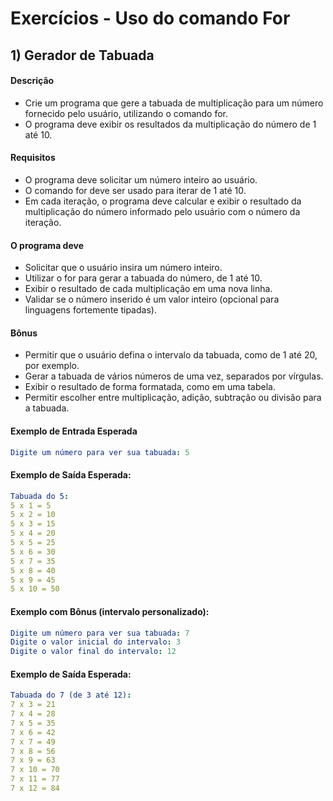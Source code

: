# Exercícios - Uso do comando For

## 1) **Gerador de Tabuada**

#### Descrição

- Crie um programa que gere a tabuada de multiplicação para um número fornecido pelo usuário, utilizando o comando for. 
- O programa deve exibir os resultados da multiplicação do número de 1 até 10.

#### Requisitos

- O programa deve solicitar um número inteiro ao usuário.
- O comando for deve ser usado para iterar de 1 até 10.
- Em cada iteração, o programa deve calcular e exibir o resultado da multiplicação do número informado pelo usuário com o número da iteração.

#### O programa deve

- Solicitar que o usuário insira um número inteiro.
- Utilizar o for para gerar a tabuada do número, de 1 até 10.
- Exibir o resultado de cada multiplicação em uma nova linha.
- Validar se o número inserido é um valor inteiro (opcional para linguagens fortemente tipadas).

#### Bônus

- Permitir que o usuário defina o intervalo da tabuada, como de 1 até 20, por exemplo.
- Gerar a tabuada de vários números de uma vez, separados por vírgulas.
- Exibir o resultado de forma formatada, como em uma tabela.
- Permitir escolher entre multiplicação, adição, subtração ou divisão para a tabuada.

#### Exemplo de Entrada Esperada

~~~yaml
Digite um número para ver sua tabuada: 5
~~~

#### Exemplo de Saída Esperada:

~~~yaml
Tabuada do 5:
5 x 1 = 5
5 x 2 = 10
5 x 3 = 15
5 x 4 = 20
5 x 5 = 25
5 x 6 = 30
5 x 7 = 35
5 x 8 = 40
5 x 9 = 45
5 x 10 = 50
~~~

#### Exemplo com Bônus (intervalo personalizado):

~~~yaml
Digite um número para ver sua tabuada: 7
Digite o valor inicial do intervalo: 3
Digite o valor final do intervalo: 12
~~~

#### Exemplo de Saída Esperada:

~~~yaml
Tabuada do 7 (de 3 até 12):
7 x 3 = 21
7 x 4 = 28
7 x 5 = 35
7 x 6 = 42
7 x 7 = 49
7 x 8 = 56
7 x 9 = 63
7 x 10 = 70
7 x 11 = 77
7 x 12 = 84
~~~
